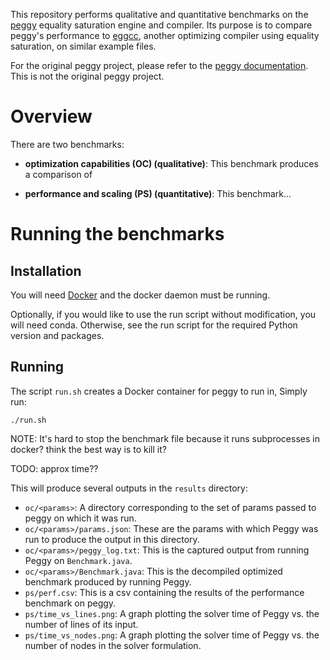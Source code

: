 This repository performs qualitative and quantitative benchmarks on the [peggy](https://goto.ucsd.edu/~mstepp/peggy/) equality saturation engine and compiler. Its purpose is to compare peggy's performance to [eggcc](https://github.com/egraphs-good/eggcc), another optimizing compiler using equality saturation, on similar example files.

For the original peggy project, please refer to the [peggy documentation](https://goto.ucsd.edu/~mstepp/peggy/). This is not the original peggy project.

# Overview

There are two benchmarks:

- **optimization capabilities (OC) (qualitative)**: This benchmark produces a comparison of 

- **performance and scaling (PS) (quantitative)**: This benchmark...


# Running the benchmarks

## Installation

You will need [Docker](https://docs.docker.com/get-started/get-docker/) and the docker daemon must be running.

Optionally, if you would like to use the run script without modification, you will need conda. Otherwise, see the run script for the required Python version and packages.

## Running

The script `run.sh` creates a Docker container for peggy to run in,  Simply run:

```./run.sh```


NOTE: It's hard to stop the benchmark file because it runs subprocesses in docker? think the best way is to kill it?

TODO: approx time??

This will produce several outputs in the `results` directory:

- `oc/<params>`: A directory corresponding to the set of params passed to peggy on which it was run.
- `oc/<params>/params.json`: These are the params with which Peggy was run to produce the output in this directory.
- `oc/<params>/peggy_log.txt`: This is the captured output from running Peggy on `Benchmark.java`.
- `oc/<params>/Benchmark.java`: This is the decompiled optimized benchmark produced by running Peggy.
- `ps/perf.csv`: This is a csv containing the results of the performance benchmark on peggy.
- `ps/time_vs_lines.png`: A graph plotting the solver time of Peggy vs. the number of lines of its input.
- `ps/time_vs_nodes.png`: A graph plotting the solver time of Peggy vs. the number of nodes in the solver formulation.
